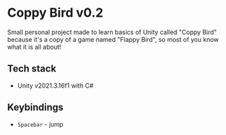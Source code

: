 # Coppy Bird v0.2

Small personal project made to learn basics of Unity called "Coppy Bird" because it's a copy of a game named "Flappy Bird", so most of you know what it is all about!

## Tech stack

- Unity v2021.3.16f1 with C#

## Keybindings

- `Spacebar` - jump